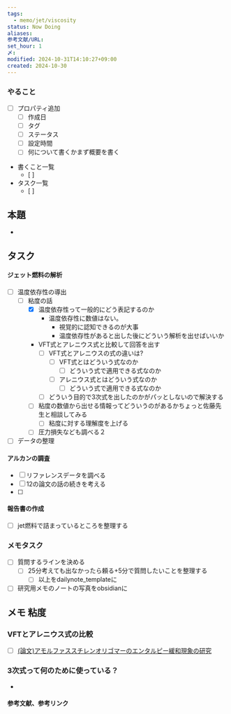```yaml
---
tags:
  - memo/jet/viscosity
status: Now Doing
aliases: 
参考文献/URL: 
set_hour: 1
〆: 
modified: 2024-10-31T14:10:27+09:00
created: 2024-10-30
---
```


### やること
- [ ] プロパティ追加
	- [ ] 作成日
	- [ ] タグ
	- [ ] ステータス
	- [ ] 設定時間
	- [ ] 何について書くかまず概要を書く
- 書くこと一覧
	- [ ] 
- タスク一覧
	- [ ] 
## 本題
- 
## タスク
#### ジェット燃料の解析
- [ ] 温度依存性の導出
	- [ ] 粘度の話
		- [x] 温度依存性って一般的にどう表記するのか
			- 温度依存性に数値はない。
				- 視覚的に認知できるのが大事
				- 温度依存性があると出した後にどういう解析を出せばいいか
		- VFT式とアレニウス式と比較して回答を出す
			- [ ] VFT式とアレニウスの式の違いは?
				- [ ] VFT式とはどういう式なのか
					- [ ] どういう式で適用できる式なのか
				- [ ] アレニウス式とはどういう式なのか
					- [ ] どういう式で適用できる式なのか
			- [ ] どういう目的で3次式を出したのかがパッとしないので解決する
		- [ ] 粘度の数値から出せる情報ってどういうのがあるかちょっと佐藤先生と相談してみる
			- [ ] 粘度に対する理解度を上げる
		- [ ] 圧力損失なども調べる２
- [ ] データの整理
#### アルカンの調査
- [ ] リファレンスデータを調べる
- [ ] 12の論文の話の続きを考える
- [ ] 
#### 報告書の作成
- [ ] jet燃料で詰まっているところを整理する

### メモタスク
- [ ] 質問するラインを決める
	- [ ] 25分考えても出なかったら頼る+5分で質問したいことを整理する
		- [ ] 以上をdailynote_templateに
- [ ] 研究用メモのノートの写真をobsidianに
## メモ 粘度
### VFTとアレニウス式の比較
- [ ] [(論文)アモルファススチレンオリゴマーのエンタルピー緩和現象の研究](file:///C:/Users/sg_sa/OneDrive%20-%20東北工業大学/PDF_Sync/PDFごった煮/勉強用/アモルファススチレンオリゴマーのエンタルピー緩和現象の研究.pdf)
### 3次式って何のために使っている？
- 

#### 参考文献、参考リンク